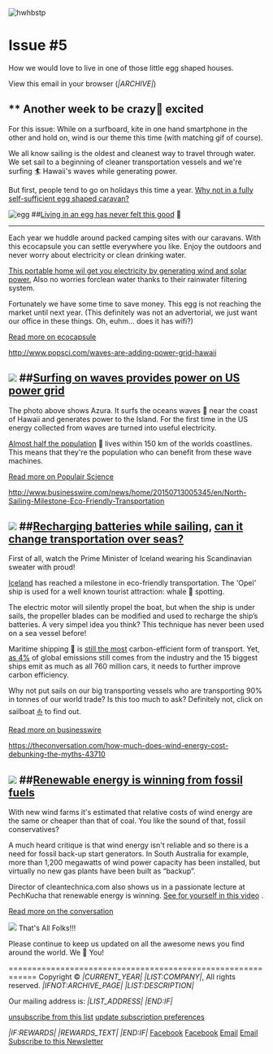 ![hwhbstp](https://gallery.mailchimp.com/0399d69f48c8caf66eddae8db/images/d6661ec8-1c37-4cd3-9697-0d4b0e8ddc46.png)

# Issue #5

How we would love to live in one of those little egg shaped houses.

View this email in your browser (*|ARCHIVE|*)


** Another week to be crazy🙉 excited
------------------------------------------------------------
For this issue: While on a surfboard, kite in one hand smartphone in the other and hold on, wind is our theme this time (with matching gif of course).

We all know sailing is the oldest and cleanest way to travel through water. We set sail to a beginning of cleaner transportation vessels and we're surfing 🏄 Hawaii's waves while generating power.

But first, people tend to go on holidays this time a year. [Why not in a fully self-sufficient egg shaped caravan?](http://www.ecocapsule.sk/)

![egg](https://gallery.mailchimp.com/0399d69f48c8caf66eddae8db/images/0614955f-074d-4dd5-af8c-62ab3f42f576.jpg)
##[Living in an egg has never felt this good](http://www.ecocapsule.sk/ecocapsule)  🐣

------------------------------------------------------------
Each year we huddle around packed camping sites with our caravans. With this ecocapsule you can settle everywhere you like. Enjoy the outdoors and never worry about electricity or clean drinking water.

[This portable home wil get you electricity by generating wind and solar power.](http://www.ecocapsule.sk/wp-content/uploads/2014/10/schemy-energo1-1024x354.png) Also no worries forclean water thanks to their rainwater filtering system.

Fortunately we have some time to save money. This egg is not reaching the market until next year.
(This definitely was not an advertorial, we just want our office in these things. Oh, euhm... does it has wifi?)

[Read more on ecocapsule](http://www.ecocapsule.sk/)

http://www.popsci.com/waves-are-adding-power-grid-hawaii

![](https://gallery.mailchimp.com/0399d69f48c8caf66eddae8db/images/cb6275ed-3756-4991-a272-e0185e59d3ee.jpg)
##[Surfing on waves provides power on US power grid](http://www.popsci.com/waves-are-adding-power-grid-hawaii)
------------------------------------------------------------
The photo above shows Azura. It surfs the oceans waves 🌊 near the coast of Hawaii and generates power to the Island. For the first time in the US energy collected from waves are turned into useful electricity.

[Almost half the population](http://coastalchallenges.com/2010/01/31/un-atlas-60-of-us-live-in-the-coastal-areas/)  👫 lives within 150 km of the worlds coastlines. This means that they're the population who can benefit from these wave machines.

[Read more on Populair Science](http://www.popsci.com/waves-are-adding-power-grid-hawaii)

http://www.businesswire.com/news/home/20150713005345/en/North-Sailing-Milestone-Eco-Friendly-Transportation

![](https://gallery.mailchimp.com/0399d69f48c8caf66eddae8db/images/fc432275-8f06-40be-a5cf-3ad681a1cfc0.jpg)
##[Recharging batteries while sailing](http://www.businesswire.com/news/home/20150713005345/en/North-Sailing-Milestone-Eco-Friendly-Transportation), [can it change transportation over seas?](http://www.zdnet.com/article/sails-to-power-future-cargo-ships-global-trade/)
------------------------------------------------------------
First of all, watch the Prime Minister of Iceland wearing his Scandinavian sweater with proud!

[Iceland](https://www.google.nl/maps/place/IJsland/@60.5433547,-17.688498,4.73z/data=!4m2!3m1!1s0x48d22b52a3eb6043:0x6f8a0434e5c1459a) has reached a milestone in eco-friendly transportation. The 'Opel' ship is used for a well known tourist attraction: whale 🐳 spotting.

The electric motor will silently propel the boat, but when the ship is under sails, the propeller blades can be modified and used to recharge the ship’s batteries. A very simpel idea you think? This technique has never been used on a sea vessel before!

Maritime shipping 🚢 is [still the most](http://www.worldshipping.org/industry-issues/environment/air-emissions/carbon-emissions) carbon-efficient form of transport. Yet, [as 4%](http://www.theguardian.com/environment/2009/apr/09/shipping-pollution) of global emissions still comes from the industry and the 15 biggest ships emit as much as all 760 million cars, it needs to further improve carbon efficiency.

Why not put sails on our big transporting vessels who are transporting 90% in tonnes of our world trade? Is this too much to ask? Definitely not, click on sailboat [⛵](http://www.zdnet.com/article/sails-to-power-future-cargo-ships-global-trade/)  to find out.

[Read more on businesswire](http://www.businesswire.com/news/home/20150713005345/en/North-Sailing-Milestone-Eco-Friendly-Transportation)

https://theconversation.com/how-much-does-wind-energy-cost-debunking-the-myths-43710

![](https://gallery.mailchimp.com/0399d69f48c8caf66eddae8db/images/061fd335-3ed7-49e9-912b-ca54ed6f1fa9.jpg)
##[Renewable energy is winning from fossil fuels](https://theconversation.com/how-much-does-wind-energy-cost-debunking-the-myths-43710)
------------------------------------------------------------
With new wind farms it's estimated that relative costs of wind energy are the same or cheaper than that of coal. You like the sound of that, fossil conservatives?

A much heard critique is that wind energy isn't reliable and so there is a need for fossil back-up start generators. In South Australia for example, more than 1,200 megawatts of wind power capacity has been installed, but virtually no new gas plants have been built as “backup”.

Director of cleantechnica.com also shows us in a passionate lecture at PechKucha that renewable energy is winning. [See for yourself in this video](https://www.youtube.com/watch?v=TUr95Uj7-2E) .

[Read more on the conversation](https://theconversation.com/how-much-does-wind-energy-cost-debunking-the-myths-43710)

![](https://gallery.mailchimp.com/0399d69f48c8caf66eddae8db/images/1f02d3aa-0c7d-47dd-b836-a0634ed8c685.gif)
That's All Folks!!!

Please continue to keep us updated on all the awesome news you find around the world. We 🌳 You!

============================================================
Copyright © *|CURRENT_YEAR|* *|LIST:COMPANY|*, All rights reserved.
*|IFNOT:ARCHIVE_PAGE|* *|LIST:DESCRIPTION|*

Our mailing address is:
*|LIST_ADDRESS|* *|END:IF|*

[unsubscribe from this list](*|UNSUB|*)
[update subscription preferences](*|UPDATE_PROFILE|*)

*|IF:REWARDS|* *|REWARDS_TEXT|* *|END:IF|*
[Facebook](https://www.facebook.com/HowWeHaveBeenSavingThePlanetThisWeek)
[Facebook](https://www.facebook.com/HowWeHaveBeenSavingThePlanetThisWeek)
[Email](mailto:helpdesk@newatoms.com)
[Email](mailto:helpdesk@newatoms.com)
[Subscribe to this Newsletter](http://bit.ly/hhwbstptw-signup)
